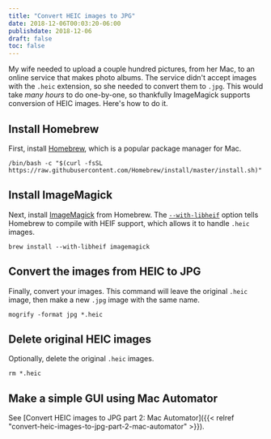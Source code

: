 ```yaml
---
title: "Convert HEIC images to JPG"
date: 2018-12-06T00:03:20-06:00
publishdate: 2018-12-06
draft: false
toc: false
---
```


My wife needed to upload a couple hundred pictures, from her Mac, to an online service that makes photo albums. The service didn't accept images with the `.heic` extension, so she needed to convert them to `.jpg`. This would take _many hours_ to do one-by-one, so thankfully ImageMagick supports conversion of HEIC images. Here's how to do it. 

## Install Homebrew

First, install [Homebrew](https://brew.sh/), which is a popular package manager for Mac.

```
/bin/bash -c "$(curl -fsSL https://raw.githubusercontent.com/Homebrew/install/master/install.sh)"
```

## Install ImageMagick

Next, install [ImageMagick](https://www.imagemagick.org/script/index.php) from Homebrew. The [`--with-libheif`](https://formulae.brew.sh/formula/imagemagick) option tells Homebrew to compile with HEIF support, which allows it to handle `.heic` images. 

```
brew install --with-libheif imagemagick
```

## Convert the images from HEIC to JPG

Finally, convert your images. This command will leave the original `.heic` image, then make a new `.jpg` image with the same name.

```
mogrify -format jpg *.heic
```

## Delete original HEIC images

Optionally, delete the original `.heic` images.

```
rm *.heic
```

## Make a simple GUI using Mac Automator

See [Convert HEIC images to JPG part 2: Mac Automator]({{< relref "convert-heic-images-to-jpg-part-2-mac-automator" >}}).
